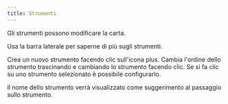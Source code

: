 ```yaml
---
title: Strumenti
---
```


Gli strumenti possono modificare la carta.

Usa la barra laterale per saperne di più sugli strumenti.

Crea un nuovo strumento facendo clic sull'icona plus. Cambia l'ordine dello strumento trascinando e cambiando lo strumento facendo clic.
Se si fa clic su uno strumento selezionato è possibile configurarlo.

Il nome dello strumento verrà visualizzato come suggerimento al passaggio sullo strumento.
